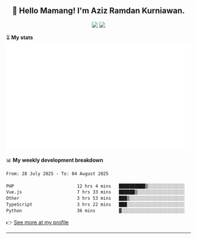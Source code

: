 <h2 align="center">👋 Hello Mamang! I'm Aziz Ramdan Kurniawan.</h2>  
<p align="center">
  <img src="https://komarev.com/ghpvc/?username=azizramdan">
  <img src="https://wakatime.com/badge/user/90056fa0-4c31-4eca-954e-2a3ac05896f9.svg">
</p>
    
⏳ **My stats**  
![](https://raw.githubusercontent.com/azizramdan/github-stats/master/generated/overview.svg#gh-dark-mode-only)

📊 **My weekly development breakdown**
<!--START_SECTION:waka-->

```txt
From: 28 July 2025 - To: 04 August 2025

PHP                        12 hrs 4 mins   ██████████▒░░░░░░░░░░░░░░   41.42 %
Vue.js                     7 hrs 33 mins   ██████▒░░░░░░░░░░░░░░░░░░   25.91 %
Other                      3 hrs 53 mins   ███▒░░░░░░░░░░░░░░░░░░░░░   13.36 %
TypeScript                 3 hrs 22 mins   ███░░░░░░░░░░░░░░░░░░░░░░   11.58 %
Python                     36 mins         ▓░░░░░░░░░░░░░░░░░░░░░░░░   02.09 %
```

<!--END_SECTION:waka-->
👉 [See more at my profile](https://wakatime.com/@azizramdan)
***
